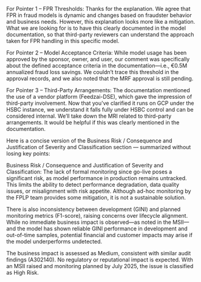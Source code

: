 

For Pointer 1 – FPR Thresholds:
Thanks for the explanation. We agree that FPR in fraud models is dynamic and changes based on fraudster behavior and business needs. However, this explanation looks more like a mitigation. What we are looking for is to have this clearly documented in the model documentation, so that third-party reviewers can understand the approach taken for FPR handling in this specific model.

For Pointer 2 – Model Acceptance Criteria:
While model usage has been approved by the sponsor, owner, and user, our comment was specifically about the defined acceptance criteria in the documentation—i.e., €0.5M annualized fraud loss savings. We couldn’t trace this threshold in the approval records, and we also noted that the MRF approval is still pending.

For Pointer 3 – Third-Party Arrangements:
The documentation mentioned the use of a vendor platform (Feedzai-DSE), which gave the impression of third-party involvement. Now that you've clarified it runs on GCP under the HSBC instance, we understand it falls fully under HSBC control and can be considered internal. We’ll take down the MRI related to third-party arrangements. It would be helpful if this was clearly mentioned in the documentation.

Here is a concise version of the Business Risk / Consequence and Justification of Severity and Classification section — summarized without losing key points:


Business Risk / Consequence and Justification of Severity and Classification:
The lack of formal monitoring since go-live poses a significant risk, as model performance in production remains untracked. This limits the ability to detect performance degradation, data quality issues, or misalignment with risk appetite. Although ad-hoc monitoring by the FPLP team provides some mitigation, it is not a sustainable solution.

There is also inconsistency between development (GINI) and planned monitoring metrics (F1-score), raising concerns over lifecycle alignment. While no immediate business impact is observed—as noted in the MSII—and the model has shown reliable GINI performance in development and out-of-time samples, potential financial and customer impacts may arise if the model underperforms undetected.

The business impact is assessed as Medium, consistent with similar audit findings (A302140). No regulatory or reputational impact is expected. With an MSII raised and monitoring planned by July 2025, the issue is classified as High Risk.
